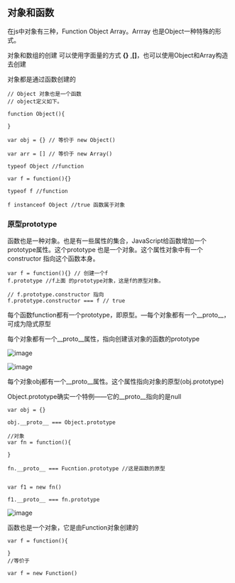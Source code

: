 ## 对象和函数

在js中对象有三种，Function Object Array。Arrray 也是Object一种特殊的形式。

对象和数组的创建 可以使用字面量的方式 **{}** ,**[]**，也可以使用Object和Array构造去创建

对象都是通过函数创建的


```
// Object 对象也是一个函数
// object定义如下。

function Object(){
    
}

var obj = {} // 等价于 new Object()

var arr = [] // 等价于 new Array()

typeof Object //function

var f = function(){}

typeof f //function

f instanceof Object //true 函数属于对象

```

### 原型prototype

函数也是一种对象。也是有一些属性的集合，JavaScript给函数增加一个prototype属性。这个prototype 也是一个对象。这个属性对象中有一个constructor 指向这个函数本身。

```
var f = function(){} // 创建一个f
f.prototype //f上面 的prototype对象，这是f的原型对象。

// f.prototype.constructor 指向 
f.prototype.constructor === f // true

```

每个函数function都有一个prototype，即原型。—每个对象都有一个__proto__，可成为隐式原型

每个对象都有一个__proto__属性，指向创建该对象的函数的prototype


![image](http://images2015.cnblogs.com/blog/787416/201603/787416-20160323103557261-114570044.png)

![image](http://images2015.cnblogs.com/blog/787416/201603/787416-20160323103622089-1134417169.png)

每个对象obj都有一个__proto__属性。这个属性指向对象的原型(obj.prototype)

Object.prototype确实一个特例——它的__proto__指向的是null



```
var obj = {}

obj.__proto__ === Object.prototype

//对象
var fn = function(){
    
}

fn.__proto__ === Fucntion.prototype //这是函数的原型


var f1 = new fn()

f1.__proto__ === fn.prototype

```

![image](http://images2015.cnblogs.com/blog/787416/201603/787416-20160322110905589-2039017350.png)


函数也是一个对象，它是由Function对象创建的

```
var f = function(){
    
}
//等价于

var f = new Function()

```
